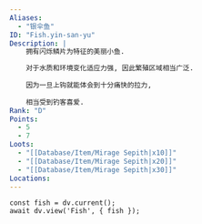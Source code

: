 ```yaml
---
Aliases:
  - "银伞鱼"
ID: "Fish.yin-san-yu"
Description: |
    拥有闪烁鳞片为特征的美丽小鱼.

    对于水质和环境变化适应力强, 因此繁殖区域相当广泛.
    
    因为一旦上钩就能体会到十分痛快的拉力,
    
    相当受到钓客喜爱.
Rank: "D"
Points:
  - 5
  - 7
Loots:
  - "[[Database/Item/Mirage Sepith|x10]]"
  - "[[Database/Item/Mirage Sepith|x20]]"
  - "[[Database/Item/Mirage Sepith|x30]]"
Locations:
---
```

```dataviewjs
const fish = dv.current();
await dv.view('Fish', { fish });
```